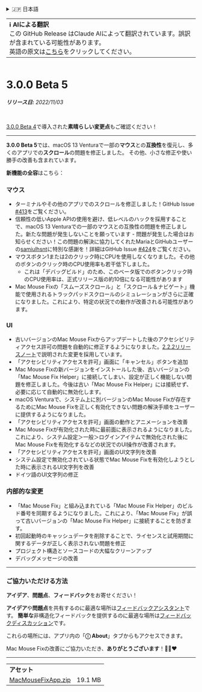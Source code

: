 <details>
<summary>🇯🇵 日本語</summary>

[🇬🇧 English (GitHub)](https://github.com/noah-nuebling/mac-mouse-fix/releases/tag/3.0.0-Beta-5)\
[🇦🇩 Català](https://redirect.macmousefix.com/?target=mmf-release&tag=3.0.0-Beta-5&locale=ca)\
[🇩🇪 Deutsch](https://redirect.macmousefix.com/?target=mmf-release&tag=3.0.0-Beta-5&locale=de)\
[🇪🇸 Español](https://redirect.macmousefix.com/?target=mmf-release&tag=3.0.0-Beta-5&locale=es)\
[🇫🇷 Français](https://redirect.macmousefix.com/?target=mmf-release&tag=3.0.0-Beta-5&locale=fr)\
[🇮🇩 Indonesia](https://redirect.macmousefix.com/?target=mmf-release&tag=3.0.0-Beta-5&locale=id)\
[🇮🇹 Italiano](https://redirect.macmousefix.com/?target=mmf-release&tag=3.0.0-Beta-5&locale=it)\
[🇭🇺 Magyar](https://redirect.macmousefix.com/?target=mmf-release&tag=3.0.0-Beta-5&locale=hu)\
[🇳🇱 Nederlands](https://redirect.macmousefix.com/?target=mmf-release&tag=3.0.0-Beta-5&locale=nl)\
[🇵🇱 Polski](https://redirect.macmousefix.com/?target=mmf-release&tag=3.0.0-Beta-5&locale=pl)\
[🇧🇷 Português (Brasil)](https://redirect.macmousefix.com/?target=mmf-release&tag=3.0.0-Beta-5&locale=pt-BR)\
[🇵🇹 Português (Portugal)](https://redirect.macmousefix.com/?target=mmf-release&tag=3.0.0-Beta-5&locale=pt-PT)\
[🇷🇴 Română](https://redirect.macmousefix.com/?target=mmf-release&tag=3.0.0-Beta-5&locale=ro)\
[🇸🇪 Svenska](https://redirect.macmousefix.com/?target=mmf-release&tag=3.0.0-Beta-5&locale=sv)\
[🇻🇳 Tiếng Việt](https://redirect.macmousefix.com/?target=mmf-release&tag=3.0.0-Beta-5&locale=vi)\
[🇹🇷 Türkçe](https://redirect.macmousefix.com/?target=mmf-release&tag=3.0.0-Beta-5&locale=tr)\
[🇨🇿 Čeština](https://redirect.macmousefix.com/?target=mmf-release&tag=3.0.0-Beta-5&locale=cs)\
[🇬🇷 Ελληνικά](https://redirect.macmousefix.com/?target=mmf-release&tag=3.0.0-Beta-5&locale=el)\
[🇷🇺 Русский](https://redirect.macmousefix.com/?target=mmf-release&tag=3.0.0-Beta-5&locale=ru)\
[🇺🇦 Українська](https://redirect.macmousefix.com/?target=mmf-release&tag=3.0.0-Beta-5&locale=uk)\
[🇮🇱 עברית](https://redirect.macmousefix.com/?target=mmf-release&tag=3.0.0-Beta-5&locale=he)\
[🇸🇦 العربية](https://redirect.macmousefix.com/?target=mmf-release&tag=3.0.0-Beta-5&locale=ar)\
[🇮🇳 हिन्दी](https://redirect.macmousefix.com/?target=mmf-release&tag=3.0.0-Beta-5&locale=hi)\
[🇹🇭 ไทย](https://redirect.macmousefix.com/?target=mmf-release&tag=3.0.0-Beta-5&locale=th)\
[🇨🇳 中文 (简体)](https://redirect.macmousefix.com/?target=mmf-release&tag=3.0.0-Beta-5&locale=zh-Hans)\
[🇨🇳 中文 (繁體)](https://redirect.macmousefix.com/?target=mmf-release&tag=3.0.0-Beta-5&locale=zh-Hant)\
[🇭🇰 中文（香港)](https://redirect.macmousefix.com/?target=mmf-release&tag=3.0.0-Beta-5&locale=zh-HK)\
**🇯🇵 日本語**\
[🇰🇷 한국어](https://redirect.macmousefix.com/?target=mmf-release&tag=3.0.0-Beta-5&locale=ko)\
[Help translate Mac Mouse Fix to different languages!](https://github.com/noah-nuebling/mac-mouse-fix/discussions/731)
</details>
<table align=><td>
<b>ℹ️ AIによる翻訳</b><br>
この GitHub Release はClaude AIによって翻訳されています。誤訳が含まれている可能性があります。<br>
英語の原文は<a href="https://github.com/noah-nuebling/mac-mouse-fix/releases/tag/3.0.0-Beta-5">こちら</a>をクリックしてください。
</td></table>

<table></table>

# 3.0.0 Beta 5
***リリース日:** 2022/11/03*

<br>

[3.0.0 Beta 4](https://redirect.macmousefix.com/?target=mmf-release&tag=3.0.0-Beta-4&locale=ja)で導入された**素晴らしい変更点**もご確認ください！

---

**3.0.0 Beta 5**では、macOS 13 Venturaで一部の**マウス**との**互換性**を復元し、多くのアプリでの**スクロール**の問題を修正しました。
その他、小さな修正や使い勝手の改善も含まれています。

**新機能の全容**はこちら：

### マウス

- ターミナルやその他のアプリでのスクロールを修正しました！GitHub Issue [#413](https://github.com/noah-nuebling/mac-mouse-fix/issues/413)をご覧ください。
- 信頼性の低いApple APIの使用を避け、低レベルのハックを採用することで、macOS 13 Venturaでの一部のマウスとの互換性の問題を修正しました。新たな問題が発生しないことを願っています - 問題が発生した場合はお知らせください！この問題の解決に協力してくれたMariaとGitHubユーザーの[samiulhsnt](https://github.com/samiulhsnt)に特別な感謝を！詳細はGitHub Issue [#424](https://github.com/noah-nuebling/mac-mouse-fix/issues/424)をご覧ください。
- マウスボタン1または2のクリック時にCPUを使用しなくなりました。その他のボタンのクリック時のCPU使用率も若干低下しました。
    - これは「デバッグビルド」のため、このベータ版でのボタンクリック時のCPU使用率は、正式リリース版の約10倍になる可能性があります
- Mac Mouse Fixの「スムーズスクロール」と「スクロール＆ナビゲート」機能で使用されるトラックパッドスクロールのシミュレーションがさらに正確になりました。これにより、特定の状況での動作が改善される可能性があります。

### UI

- 古いバージョンのMac Mouse Fixからアップデートした後のアクセシビリティアクセス許可の問題を自動的に修正するようになりました。[2.2.2リリースノート](https://redirect.macmousefix.com/?target=mmf-release&tag=2.2.2&locale=ja)で説明された変更を採用しています。
- 「アクセシビリティアクセスを許可」画面に「キャンセル」ボタンを追加
- Mac Mouse Fixの新バージョンをインストールした後、古いバージョンの「Mac Mouse Fix Helper」に接続してしまい、設定が正しく機能しない問題を修正しました。今後は古い「Mac Mouse Fix Helper」には接続せず、必要に応じて自動的に無効化します。
- macOS Venturaで、システム上に別バージョンのMac Mouse Fixが存在するためにMac Mouse Fixを正しく有効化できない問題の解決手順をユーザーに提供するようになりました。
- 「アクセシビリティアクセスを許可」画面の動作とアニメーションを改善
- Mac Mouse Fixが有効化された時に最前面に表示されるようになりました。これにより、システム設定＞一般＞ログインアイテムで無効化された後にMac Mouse Fixを有効化するなどの状況でのUI操作が改善されます。
- 「アクセシビリティアクセスを許可」画面のUI文字列を改善
- システム設定で無効化されている状態でMac Mouse Fixを有効化しようとした時に表示されるUI文字列を改善
- ドイツ語のUI文字列の修正

### 内部的な変更

- 「Mac Mouse Fix」と組み込まれている「Mac Mouse Fix Helper」のビルド番号を同期するようになりました。これにより、「Mac Mouse Fix」が誤って古いバージョンの「Mac Mouse Fix Helper」に接続することを防ぎます。
- 初回起動時のキャッシュデータを削除することで、ライセンスと試用期間に関するデータが正しく表示されない問題を修正
- プロジェクト構造とソースコードの大幅なクリーンアップ
- デバッグメッセージの改善

---

### ご協力いただける方法

**アイデア**、**問題点**、**フィードバック**をお寄せください！

**アイデア**や**問題点**を共有するのに最適な場所は[フィードバックアシスタント](https://noah-nuebling.github.io/mac-mouse-fix-feedback-assistant/?type=bug-report)です。
**簡単な**非構造化フィードバックを提供するのに最適な場所は[フィードバックディスカッション](https://github.com/noah-nuebling/mac-mouse-fix/discussions/366)です。

これらの場所には、アプリ内の「**ⓘ About**」タブからもアクセスできます。

Mac Mouse Fixの改善にご協力いただき、**ありがとうございます**！💙💛❤️

---

<table align="start">
<tr>
    <td colspan=2>
        <b>アセット</b>
    </td>
</tr>
<tr>
    <td><a href="https://github.com/noah-nuebling/mac-mouse-fix/releases/download/3.0.0-Beta-5/MacMouseFixApp.zip">MacMouseFixApp.zip</a></td>
    <td>19.1 MB</td>
</tr>
</table>